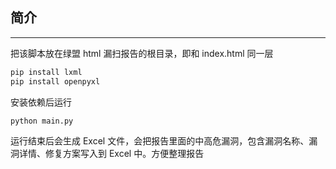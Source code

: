 ## 简介

---

把该脚本放在绿盟 html 漏扫报告的根目录，即和 index.html 同一层

```bash
pip install lxml
pip install openpyxl
```

安装依赖后运行

```python
python main.py
```

运行结束后会生成 Excel 文件，会把报告里面的中高危漏洞，包含漏洞名称、漏洞详情、修复方案写入到 Excel 中。方便整理报告